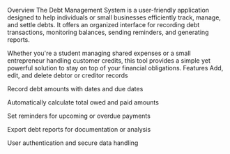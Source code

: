 Overview
The Debt Management System is a user-friendly application designed to help individuals or small businesses efficiently track, manage, and settle debts. It offers an organized interface for recording debt transactions, monitoring balances, sending reminders, and generating reports.

Whether you're a student managing shared expenses or a small entrepreneur handling customer credits, this tool provides a simple yet powerful solution to stay on top of your financial obligations.
Features
Add, edit, and delete debtor or creditor records

Record debt amounts with dates and due dates

Automatically calculate total owed and paid amounts

Set reminders for upcoming or overdue payments

Export debt reports for documentation or analysis

User authentication and secure data handling


